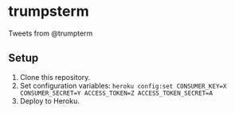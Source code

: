 # trumpsterm

Tweets from @trumpterm

## Setup

1. Clone this repository.
2. Set configuration variables:
```heroku config:set CONSUMER_KEY=X CONSUMER_SECRET=Y ACCESS_TOKEN=Z ACCESS_TOKEN_SECRET=A```
3. Deploy to Heroku.